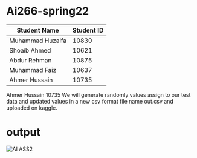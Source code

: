 # Ai266-spring22

|      Student Name     | Student ID |
| --------------------- | ---------- |
|   Muhammad Huzaifa    |    10830   |
|   Shoaib Ahmed        |    10621   |
|   Abdur Rehman        |    10875   |
|   Muhammad Faiz       |    10637   |
|  Ahmer Hussain        |    10735   |

Ahmer Hussain 10735
 We will generate randomly values assign to our test data and updated values in a new csv format file name out.csv and uploaded on kaggle.
 
 # output
![AI ASS2](https://user-images.githubusercontent.com/99546831/167914346-1abf5216-cf30-43fb-96b8-d91adee5d575.PNG)
